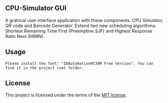 ## CPU-Simulator GUI
A grahical user interface application with these components: CPU Simulator, QR code and Barcode Generator.
Extend two new scheduling algorithms: Shortest Remaining Time First (Preemptive SJF) and Highest Response Ratio Next (HRRN)

## Usage

```
Please install the font: "IDAutomationHC39M Free Version". You can find it in the project root folder.
```

## License
This project is licensed under the terms of the [MIT license](https://choosealicense.com/licenses/mit/).
